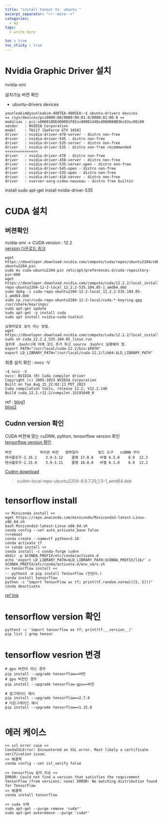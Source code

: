 ```yaml
---
title: "install tensor to  ubuntu "
excerpt_separator: "<!--more-->"
categories:
  - AI
tags:
  - write here

toc : true
toc_sticky : true
---
```


# Nvidia Graphic Driver 설치
nvidia-smi 

설치가능 버젼 확인     
- ubuntu-drivers devices 

```
younleakim@younleakim-400TEA-400SEA:~$ ubuntu-drivers devices
== /sys/devices/pci0000:00/0000:00:01.0/0000:01:00.0 ==
modalias : pci:v000010DEd00001F82sv0000144Dsd000080B3bc03sc00i00
vendor   : NVIDIA Corporation
model    : TU117 [GeForce GTX 1650]
driver   : nvidia-driver-470-server - distro non-free
driver   : nvidia-driver-545 - distro non-free
driver   : nvidia-driver-535-server - distro non-free
driver   : nvidia-driver-535 - distro non-free recommended    <<<<<<<<<<<<<<<
driver   : nvidia-driver-470 - distro non-free
driver   : nvidia-driver-450-server - distro non-free
driver   : nvidia-driver-535-server-open - distro non-free
driver   : nvidia-driver-545-open - distro non-free
driver   : nvidia-driver-535-open - distro non-free
driver   : nvidia-driver-418-server - distro non-free
driver   : xserver-xorg-video-nouveau - distro free builtin
```
install
sudo apt-get install nvidia-driver-535


# CUDA 설치
## 버젼확인 
nvidia-smi -> CUDA version : 12.2    
[version 다운로드 링크](https://developer.nvidia.com/cuda-toolkit-archive)    
```
wget https://developer.download.nvidia.com/compute/cuda/repos/ubuntu2204/x86_64/cuda-ubuntu2204.pin
sudo mv cuda-ubuntu2204.pin /etc/apt/preferences.d/cuda-repository-pin-600
wget https://developer.download.nvidia.com/compute/cuda/12.2.2/local_installers/cuda-repo-ubuntu2204-12-2-local_12.2.2-535.104.05-1_amd64.deb
sudo dpkg -i cuda-repo-ubuntu2204-12-2-local_12.2.2-535.104.05-1_amd64.deb
sudo cp /var/cuda-repo-ubuntu2204-12-2-local/cuda-*-keyring.gpg /usr/share/keyrings/
sudo apt-get update
sudo apt-get -y install cuda
sudo apt install nvidia-cuda-toolkit    
```
```
실행파일로 설치 하는 방법. 
wget https://developer.download.nvidia.com/compute/cuda/12.2.2/local_installers/cuda_12.2.2_535.104.05_linux.run
sudo sh cuda_12.2.2_535.104.05_linux.run
설치후 .bashrc에 아래 코드 추가 하고 source .bashrc 실행해야 함. 
export PATH="/usr/local/cuda-12.2/bin:$PATH"
export LD_LIBRARY_PATH="/usr/local/cuda-12.2/lib64:$LD_LIBRARY_PATH"
```

최종 설치 확인 : nvcc -V     
```
~$ nvcc -V
nvcc: NVIDIA (R) Cuda compiler driver
Copyright (c) 2005-2023 NVIDIA Corporation
Built on Tue_Aug_15_22:02:13_PDT_2023
Cuda compilation tools, release 12.2, V12.2.140
Build cuda_12.2.r12.2/compiler.33191640_0
```

ref : [blog1](https://sanghyunpark01.github.io/ubuntu/tips/Ubuntu_GDriver/)    
      [blog2](https://sanghyunpark01.github.io/ubuntu/tips/Uubntu_Cuda/)

## Cudnn version 확인
CUDA 버젼에 맞는 cuDNN, python, tensorflow version 확인    
[tensorflow version 확인](https://www.tensorflow.org/install/source?hl=ko#gpu)      
```
버전	           파이썬 버전	컴파일러	     빌드 도구	 cuDNN 쿠다
텐서플로우-2.16.1	3.9-3.12	클랭 17.0.6	바젤 6.5.0	8.9	 12.3
텐서플로우-2.15.0	3.9-3.11	클랭 16.0.0	바젤 6.1.0	8.9	 12.2
```
[Cudnn download](https://developer.nvidia.com/rdp/cudnn-archive)     
> cudnn-local-repo-ubuntu2204-8.9.7.29_1.0-1_amd64.deb

# tensorflow install

```
>> Miniconda install <<
wget https://repo.anaconda.com/miniconda/Miniconda3-latest-Linux-x86_64.sh
bash Miniconda3-latest-Linux-x86_64.sh
conda config --set auto_activate_base false
>>reboot
conda create --name=tf python=3.10
conda activate tf
>> conda install <<
conda install -c conda-forge cudnn
mkdir -p $CONDA_PREFIX/etc/conda/activate.d
echo 'export LD_LIBRARY_PATH=$LD_LIBRARY_PATH:$CONDA_PREFIX/lib/' > $CONDA_PREFIX/etc/conda/activate.d/env_vars.sh
>> tensorflow install <<
-- python3 -m pip install TensorFlow (안된다.)
conda install tensorflow
python -c "import TensorFlow as tf; print(tf.random.normal([5, 5]))"
conda deactivate
```
[ref link](https://www.cherryservers.com/blog/install-tensorflow-ubuntu)

# tensorflow version 확인
```
python3 -c 'import tensorflow as tf; print(tf.__version__)'
pip list | grep tensor
```
# tensorflow vesrion 변경
```
# gpu 버전이 아닌 경우
pip install --upgrade tensorflow==버전
# gpu 버전인 경우
pip install --upgrade tensorflow-gpu==버전

# 업그레이드 예시
pip install --upgrade tensorflow==2.7.0
# 다운그레이드 예시
pip install --upgrade tensorflow==1.15.0


```

# 에러 케이스   
```
>> ssl error case <<
CondaSSLError: Encountered an SSL error. Most likely a certificate verification issue.
>> 해결책
conda config --set ssl_verify false

>> tensorflow 설치 이슈 <<
ERROR: Could not find a version that satisfies the requirement TensorFlow (from versions: none) ERROR: No matching distribution found for TensorFlow
>> 해결책
conda install tensorflow

>> cuda 삭제
sudo apt-get --purge remove 'cuda*'
sudo apt-get autoremove --purge 'cuda*'
```

